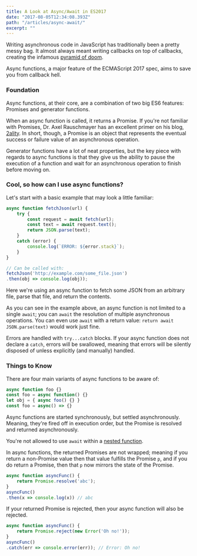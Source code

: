 ```yaml
---
title: A Look at Async/Await in ES2017
date: "2017-08-05T12:34:08.393Z"
path: "/articles/async-await/"
excerpt: ""
---
```




Writing asynchronous code in JavaScript has traditionally been a pretty messy bag. It almost always meant writing callbacks on top of callbacks, creating the infamous [pyramid of doom](https://en.wikipedia.org/wiki/Pyramid_of_doom_(programming)).

Async functions, a major feature of the ECMAScript 2017 spec, aims to save you from callback hell.

### Foundation

Async functions, at their core, are a combination of two big ES6 features: Promises and generator functions. 

When an async function is called, it returns a Promise. If you're not familiar with Promises, Dr. Axel Rauschmayer has an excellent primer on his blog, [2ality](http://2ality.com/2014/09/es6-promises-foundations.html). In short, though, a Promise is an object that represents the eventual success or failure value of an asynchronous operation.

Generator functions have a lot of neat properties, but the key piece with regards to async functions is that they give us the ability to pause the execution of a function and wait for an asynchronous operation to finish before moving on.

### Cool, so how can I use async functions?

Let's start with a basic example that may look a little familiar:
```js
async function fetchJson(url) {
    try {
        const request = await fetch(url);
        const text = await request.text();
        return JSON.parse(text);
    }
    catch (error) {
        console.log(`ERROR: ${error.stack}`);
    }
}

// Can be called with:
fetchJson('http://example.com/some_file.json')
.then(obj => console.log(obj));
```
Here we're using an async function to fetch some JSON from an arbitrary file, parse that file, and return the contents. 

As you can see in the example above, an async function is not limited to a single `await`; you can `await` the resolution of multiple asynchronous operations. You can even use `await` with a return value: `return await JSON.parse(text)` would work just fine.

Errors are handled with `try...catch` blocks. If your async function does not declare a `catch`, errors will be swallowed, meaning that errors will be silently disposed of unless explicitly (and manually) handled.

### Things to Know

There are four main variants of async functions to be aware of:
```js
async function foo {}
const foo = async function() {}
let obj = { async foo() {} }
const foo = async() => {}
```

Async functions are started synchronously, but settled asynchronously. Meaning, they're fired off in execution order, but the Promise is resolved and returned asynchronously.

You're not allowed to use `await` within a [nested function](http://calculist.org/blog/2011/12/14/why-coroutines-wont-work-on-the-web/).

In async functions, the returned Promises are not wrapped; meaning if you return a non-Promise value then that value fulfills the Promise `p`, and if you do return a Promise, then that `p` now mirrors the state of the Promise.

```js
async function asyncFunc() {
    return Promise.resolve('abc');
}
asyncFunc()
.then(x => console.log(x)) // abc
```

If your returned Promise is rejected, then your async function will also be rejected.
```js
async function asyncFunc() {
    return Promise.reject(new Error('Oh no!'));
}
asyncFunc()
.catch(err => console.error(err)); // Error: Oh no!
```